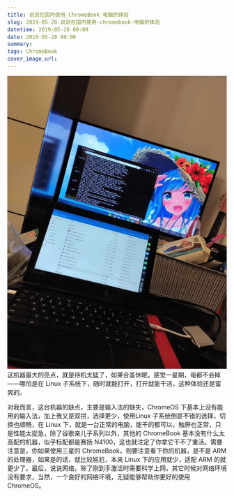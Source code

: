 ```yaml
---
title: 说说在国内使用_ChromeBook_电脑的体验
slug: 2019-05-28-说说在国内使用-chromebook-电脑的体验
datetime: 2019-05-28 00:00
date: 2019-05-28 00:00
summary: 
tags: ChromeBook
cover_image_url: 
---
```

![61392-1c3m06szdkw.png](../assets/2019/09/1913920466.png)这机器最大的亮点，就是待机太猛了，如果合盖休眠，感觉一星期，电都不会掉——哪怕是在 Linux 子系统下，随时就能打开，打开就能干活，这种体验还是蛮爽的。
<!--more-->对我而言，这台机器的缺点，主要是输入法的缺失，ChromeOS 下基本上没有能用的输入法，加上我又是双拼，选择更少，使用Linux 子系统倒是不错的选择，切换也顺畅，在 Linux 下，就是一台正常的电脑，能干的都可以，触屏也正常，只是性能太捉急，除了谷歌亲儿子系列以外，其他的 ChromeBook 基本没有什么太高配的机器，似乎标配都是赛扬 N4100，这也就注定了你拿它干不了重活。需要注意是，你如果使用三星的 ChromeBook，则要注意看下你的机器，是不是 ARM 的处理器，如果是的话，就比较尴尬，本来 Linux 下的应用就少，适配 ARM 的就更少了。最后，说说网络，除了刚到手激活时需要科学上网，其它时候对网络环境没有要求，当然，一个良好的网络环境，无疑能够帮助你更好的使用 ChromeOS。